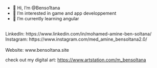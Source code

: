 - 👋 Hi, I’m @Benso1tana
- 👀 I’m interested in game and app developpement 
- 🌱 I’m currently learning angular

</br>
LinkedIn: https://www.linkedin.com/in/mohamed-amine-ben-soltana/
</br>
Instagram: https://www.instagram.com/med_amine_bensoltana2.0/
</br>
</br>
Website: www.bensoltana.site 
</br>

check out my digital art:
https://www.artstation.com/m_bensoltana

<!---
Benso1tana/Benso1tana is a ✨ special ✨ repository because its `README.md` (this file) appears on your GitHub profile.
You can click the Preview link to take a look at your changes.
--->
